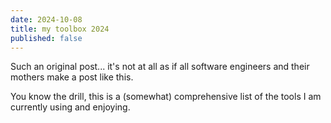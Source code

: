 ```yaml
---
date: 2024-10-08
title: my toolbox 2024
published: false
---
```

Such an original post... it's not at all as if all software engineers and their mothers make a post like this.

You know the drill, this is a (somewhat) comprehensive list of the tools I am currently using and enjoying.

